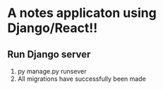 # A notes applicaton using Django/React!!


## Run Django server

1. py manage.py runsever
2. All migrations have successfully been made
